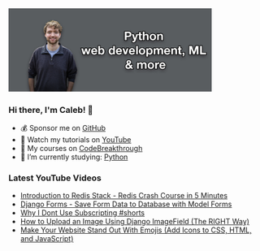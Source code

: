 <img src="github-cover-photo-my-face.jpg" width="400px" />

### Hi there, I'm Caleb! 🍛

- 💰 Sponsor me on [GitHub](https://github.com/sponsors/CalebCurry)
- 🎥 Watch my tutorials on [YouTube](https://www.youtube.com/calebthevideomaker2)
- 📗 My courses on [CodeBreakthrough](https://www.codebreakthrough.com)
- 🤔 I’m currently studying: [Python](https://www.youtube.com/watch?v=s3IvdkCq2_c&t=4254s)

### Latest YouTube Videos
<!-- YOUTUBE:START -->
- [Introduction to Redis Stack - Redis Crash Course in 5 Minutes](https://www.youtube.com/watch?v=PDrqZgAWHo0)
- [Django Forms - Save Form Data to Database with Model Forms](https://www.youtube.com/watch?v=6aQoW0TRXBk)
- [Why I Dont Use Subscripting #shorts](https://www.youtube.com/watch?v=CRwjfT0o9-0)
- [How to Upload an Image Using Django ImageField &lpar;The RIGHT Way&rpar;](https://www.youtube.com/watch?v=fsVY66QBhwM)
- [Make Your Website Stand Out With Emojis &lpar;Add Icons to CSS, HTML, and JavaScript&rpar;](https://www.youtube.com/watch?v=Qp1U4U5vhpE)
<!-- YOUTUBE:END -->
